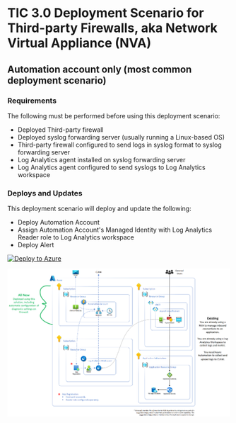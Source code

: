 # TIC 3.0 Deployment Scenario for Third-party Firewalls, aka Network Virtual Appliance (NVA)
## Automation account only (most common deployment scenario)
### Requirements
The following must be performed before using this deployment scenario:
- Deployed Third-party firewall
- Deployed syslog forwarding server (usually running a Linux-based OS)
- Third-party firewall configured to send logs in syslog format to syslog forwarding server
- Log Analytics agent installed on syslog forwarding server
- Log Analytics agent configured to send syslogs to Log Analytics workspace

### Deploys and Updates
This deployment scenario will deploy and update the following:
- Deploy Automation Account
- Assign Automation Account's Managed Identity with Log Analytics Reader role to Log Analytics workspace
- Deploy Alert

[![Deploy to Azure](https://aka.ms/deploytoazurebutton)](https://portal.azure.com/#create/Microsoft.Template/uri/https%3A%2F%2Fraw.githubusercontent.com%2FAzure%2Ftrusted-internet-connection%2Fmain%2FArchitecture%2FThird-party%2520Firewall%2FAutomation%2520Account%2520Only%2Fazuredeploy.json)

![Automation account Only](https://raw.githubusercontent.com/Azure/trusted-internet-connection/main/Architecture/Images/149368956-072ca735-1bb3-4a5a-b429-40f6715f45ae.png)